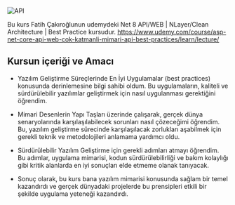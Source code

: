![API](https://github.com/user-attachments/assets/7986e051-231a-4af0-9107-bc62c4ddb561)

Bu kurs Fatih Çakıroğlunun udemydeki Net 8 API/WEB | NLayer/Clean Architecture | Best Practice kursudur. 
https://www.udemy.com/course/asp-net-core-api-web-cok-katmanli-mimari-api-best-practices/learn/lecture/ 

 

## Kursun içeriği ve Amacı
- Yazılım Geliştirme Süreçlerinde En İyi Uygulamalar (best practices) konusunda derinlemesine bilgi sahibi oldum. Bu uygulamaların, kaliteli ve sürdürülebilir yazılımlar geliştirmek için nasıl uygulanması gerektiğini öğrendim.

- Mimari Desenlerin Yapı Taşları üzerinde çalışarak, gerçek dünya senaryolarında karşılaşılabilecek sorunları nasıl çözeceğimi öğrendim. Bu, yazılım geliştirme sürecinde karşılaşılacak zorlukları aşabilmek için gerekli teknik ve metodolojileri anlamama yardımcı oldu.

- Sürdürülebilir Yazılım Geliştirme için gerekli adımları atmayı öğrendim. Bu adımlar, uygulama mimarisi, kodun sürdürülebilirliği ve bakım kolaylığı gibi kritik alanlarda en iyi sonuçları elde etmeme olanak tanıyacak.

- Sonuç olarak, bu kurs bana yazılım mimarisi konusunda sağlam bir temel kazandırdı ve gerçek dünyadaki projelerde bu prensipleri etkili bir şekilde uygulama yeteneği kazandırdı.
